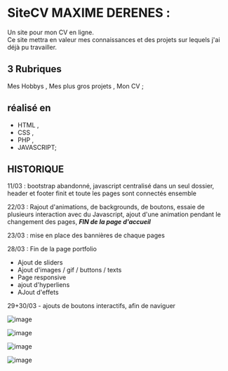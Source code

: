 <h1>SiteCV MAXIME DERENES :</h1>

Un site pour mon CV en ligne. <br>
Ce site mettra en valeur mes connaissances et des projets sur lequels j'ai déjà pu travailler.

<h2>3 Rubriques</h2>

Mes Hobbys ,
Mes plus gros projets ,
Mon CV ;

<h2>réalisé en</h2>

- HTML ,
- CSS ,
- PHP ,
- JAVASCRIPT;

<h2>HISTORIQUE</h2>

11/03 : bootstrap abandonné, javascript centralisé dans un seul dossier, header et footer finit et toute les pages sont connectés ensemble<br>

22/03 : Rajout d'animations, de backgrounds, de boutons, essaie de plusieurs interaction avec du Javascript, ajout d'une animation pendant le changement des pages, _**FIN de la page d'accueil**_<br>

23/03 : mise en place des bannières de chaque pages

28/03 : Fin de la page portfolio
- Ajout de sliders
- Ajout d'images / gif / buttons / texts
- Page responsive
- ajout d'hyperliens
- AJout d'effets

29+30/03 - ajouts de boutons interactifs, afin de naviguer

![image](https://github.com/user-attachments/assets/aadb89ee-9f6b-4e42-acf3-e9b651f36405)

![image](https://github.com/user-attachments/assets/b2c8b684-32d3-4903-95ec-1ae49b81e35e)

![image](https://github.com/user-attachments/assets/da6e890f-bbb4-435b-9155-2ae3ac97f447)

![image](https://github.com/user-attachments/assets/ae7f2b63-e61b-43e6-8e22-1a3ad8be6caa)

